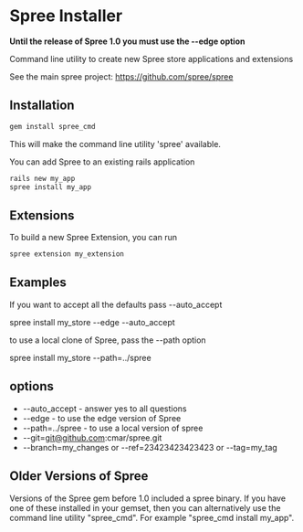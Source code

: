 Spree Installer
===============

**Until the release of Spree 1.0 you must use the --edge option**

Command line utility to create new Spree store applications
and extensions

See the main spree project: https://github.com/spree/spree

Installation
------------

```ruby
gem install spree_cmd
```
This will make the command line utility 'spree' available.

You can add Spree to an existing rails application

```ruby
rails new my_app
spree install my_app
```

Extensions
----------

To build a new Spree Extension, you can run
```ruby
spree extension my_extension
```
Examples
--------

If you want to accept all the defaults pass --auto_accept

spree install my_store --edge --auto_accept

to use a local clone of Spree, pass the --path option

spree install my_store --path=../spree


options
-------

* --auto_accept - answer yes to all questions
* --edge - to use the edge version of Spree
* --path=../spree - to use a local version of spree
* --git=git@github.com:cmar/spree.git
* --branch=my_changes or --ref=23423423423423 or --tag=my_tag

Older Versions of Spree
-----------------------

Versions of the Spree gem before 1.0 included a spree binary. If you
have one of these installed in your gemset, then you can alternatively
use the command line utility "spree_cmd". For example "spree_cmd install
my_app".



